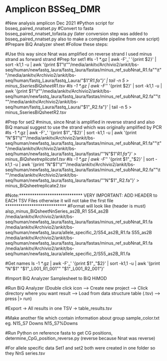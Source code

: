 # Amplicon BSSeq_DMR


#New analysis amplicon Dec 2021
#Python script for bsseq_paired_nnatset.py
#Convert to fasta bsseq_paired_nnatset_tofasta.py (later conversion step was added to bsseq_paired_nnatset.py also to make a complete pipeline from one script)
#Prepare BiQ Analyzer sheet
#Follow these steps:

#Use this way since Nnat was amplified on reverse strand I used minus strand as forward strand
#Prep for set1
#ls -1 *.gz | awk -F'_' '{print $2}' | sort -k1,1 -u | awk '{print $1"\t""/media/ankitv/Archivio2/ankit/bs-seq/human/newfastq_laura/fastq_laura/fastas/minus_ref_subNnat_R1.fa""\t""/media/ankitv/Archivio2/ankit/bs-seq/human/fastq_Laura/fastq_Laura/"$1"_R1.fa"}' | tail -n 5 > minus_SseriesBiQsheetR1.tsv
#ls -1 *.gz | awk -F'_' '{print $2}' | sort -k1,1 -u | awk '{print $1"\t""/media/ankitv/Archivio2/ankit/bs-seq/human/newfastq_laura/fastq_laura/fastas/minus_ref_subNnat_R2.fa""\t""/media/ankitv/Archivio2/ankit/bs-seq/human/fastq_Laura/fastq_Laura/"$1"_R2.fa"}' | tail -n 5 > minus_SseriesBiQsheetR2.tsv

#Prep for set2
#minus, since Nnat is amplified in reverse strand and also BiQ manual suggest to use the strand which was originally amplified by PCR
#ls -1 *.gz | awk -F'_' '{print $1"_"$2}' | sort -k1,1 -u | awk '{print "N"$1"\t""/media/ankitv/Archivio2/ankit/bs-seq/human/newfastq_laura/fastq_laura/fastas/minus_ref_subNnat_R1.fa""\t""/media/ankitv/Archivio2/ankit/bs-seq/human/newfastq_laura/fastq_laura/fastas/""N"$1"_R1.fa"}' > minus_BiQsheetreplicate1.tsv
#ls -1 *.gz | awk -F'_' '{print $1"_"$2}' | sort -k1,1 -u | awk '{print "N"$1"\t""/media/ankitv/Archivio2/ankit/bs-seq/human/newfastq_laura/fastq_laura/fastas/minus_ref_subNnat_R2.fa""\t""/media/ankitv/Archivio2/ankit/bs-seq/human/newfastq_laura/fastq_laura/fastas/""N"$1"_R2.fa"}' > minus_BiQsheetreplicate2.tsv

#Note:***************************** VERY IMPORTANT: ADD HEADER to EACH TSV Files otherwise it will not take the first file ****************************
#Format will look like (header is must)
alsp_minus_BiQsheetNnSeries_as2B_R1
S54_as2B	/media/ankitv/Archivio2/ankit/bs-seq/human/newfastq_laura/fastq_laura/fastas/minus_ref_subNnat_R1.fa	/media/ankitv/Archivio2/ankit/bs-seq/human/newfastq_laura/allele_specific_2/S54_as2B_R1.fa
S55_as2B	/media/ankitv/Archivio2/ankit/bs-seq/human/newfastq_laura/fastq_laura/fastas/minus_ref_subNnat_R1.fa	/media/ankitv/Archivio2/ankit/bs-seq/human/newfastq_laura/allele_specific_2/S55_as2B_R1.fa

#Get names ls -1 *.gz | awk -F'_' '{print $1"_"$2}' | sort -k1,1 -u | awk '{print "N"$1" "$1"_L001_R1_001"" "$1"_L001_R2_001"}'

#Import BiQ Analyzer Samplesheet to BiQ HiMOD


#Run BiQ Analyzer (Double click icon --> Create new project --> Click directory where you want result --> Load from data structure table (.tsv) --> press |> run)

#Export -> All results in one TSV -> table_results.tsv

#Make another file which contain information about group sample_color.txt eg. N15_S7	Downs	N15_S7%Downs

#Run Python on reference fasta to get CG positions, determine_CpG_position_reverse.py (reverse because Nnat was reverse)


#For allele specific data Set1 and set2 both were created in one folder so they NnS series.tsv
